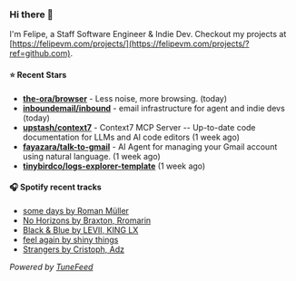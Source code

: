 ### Hi there 👋

I'm Felipe, a Staff Software Engineer & Indie Dev. Checkout my projects at [https://felipevm.com/projects/](https://felipevm.com/projects/?ref=github.com).

#### ⭐ Recent Stars
- **[the-ora/browser](https://github.com/the-ora/browser)** - Less noise, more browsing. (today)
- **[inboundemail/inbound](https://github.com/inboundemail/inbound)** - email infrastructure for agent and indie devs (today)
- **[upstash/context7](https://github.com/upstash/context7)** - Context7 MCP Server -- Up-to-date code documentation for LLMs and AI code editors (1 week ago)
- **[fayazara/talk-to-gmail](https://github.com/fayazara/talk-to-gmail)** - AI Agent for managing your Gmail account using natural language. (1 week ago)
- **[tinybirdco/logs-explorer-template](https://github.com/tinybirdco/logs-explorer-template)** (1 week ago)

#### 🎧 Spotify recent tracks
- [some days by Roman Müller](https://open.spotify.com/track/256FozQ9ntOSYngEEnWrC1)
- [No Horizons by Braxton, Rromarin](https://open.spotify.com/track/628NXOoOPpylCiTVpdf9rT)
- [Black &amp; Blue by LEVII, KING LX](https://open.spotify.com/track/1xkuVT4MG9Rwa1V8dbyaqh)
- [feel again by shiny things](https://open.spotify.com/track/3tqj6s9S2XtSMmxBMBtxyk)
- [Strangers by Cristoph, Adz](https://open.spotify.com/track/4Czju4TW47TCRH5UyZmdPy)

_Powered by [TuneFeed](https://tunefeed.app?ref=github.com)_
